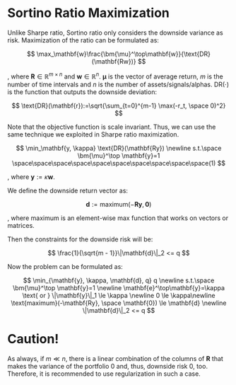 # Sortino Ratio Maximization

Unlike Sharpe ratio, Sortino ratio only considers the downside variance as risk. Maximization of the ratio can be formulated as:

$$
\max_\mathbf{w}\frac{\bm{\mu}^\top\mathbf{w}}{\text{DR}(\mathbf{Rw})}
$$

, where $\mathbf{R}\in\mathbb{R}^{m \times n}$ and $\mathbf{w} \in \mathbb{R}^n$. $\bm{\mu}$ is the vector of average return, $m$ is the number of time intervals and $n$ is the number of assets/signals/alphas. $\text{DR}(\cdot)$ is the function that outputs the downside deviation:

$$
\text{DR}(\mathbf{r}):=\sqrt{\sum_{t=0}^{m-1} \max(-r_t, \space 0)^2}
$$

Note that the objective function is scale invariant. Thus, we can use the same technique we exploited in Sharpe ratio maximization.

$$
\min_\mathbf{y, \kappa} \text{DR}(\mathbf{Ry}) \newline s.t.\space \bm{\mu}^\top \mathbf{y}=1 \space\space\space\space\space\space\space\space\space\space(1)
$$

, where $\mathbf{y}:=\kappa \mathbf{w}$.

We define the downside return vector as:

$$
\mathbf{d}:= \text{maximum}(-\mathbf{Ry}, \mathbf{0})
$$

, where $\text{maximum}$ is an element-wise max function that works on vectors or matrices.

Then the constraints for the downside risk will be:

$$
\frac{1}{\sqrt{m - 1}}\|\mathbf{d}\|_2 <= q
$$

Now the problem can be formulated as:

$$
\min_{\mathbf{y}, \kappa, \mathbf{d}, q} q \newline s.t.\space \bm{\mu}^\top \mathbf{y}=1 \newline
\mathbf{e}^\top\mathbf{y}=\kappa \text{ or } \|\mathbf{y}\|_1 \le \kappa \newline
0 \le \kappa\newline
\text{maximum}(-\mathbf{Ry}, \space \mathbf{0}) \le \mathbf{d} \newline
\|\mathbf{d}\|_2 <= q
$$

# Caution!

As always, if $m \ll n$, there is a linear combination of the columns of $\mathbf{R}$ that makes the variance of the portfolio 0 and, thus, downside risk 0, too. Therefore, it is recommended to use regularization in such a case.